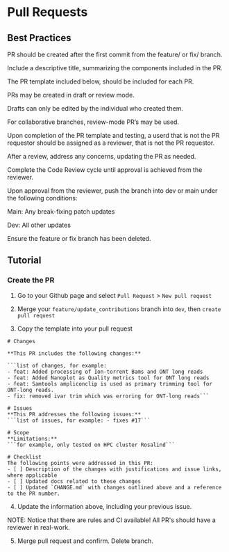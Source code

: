# Pull Requests
## Best Practices
PR should be created after the first commit from the feature/ or fix/ branch. 

Include a descriptive title, summarizing the components included in the PR. 

The PR template included below, should be included for each PR. 

PRs may be created in draft or review mode. 

Drafts can only be edited by the individual who created them. 

For collaborative branches, review-mode PR’s may be used. 

Upon completion of the PR template and testing, a userd that is not the PR requestor should be assigned as a reviewer, that is not the PR requestor. 

After a review, address any concerns, updating the PR as needed. 

Complete the Code Review cycle until approval is achieved from the reviewer. 

Upon approval from the reviewer, push the branch into dev or main under the following conditions: 

Main: Any break-fixing patch updates 

Dev: All other updates 

Ensure the feature or fix branch has been deleted. 

## Tutorial
### Create the PR
1. Go to your Github page and select `Pull Request` > `New pull request`

2. Merge your `feature/update_contributions` branch into `dev`, then `create pull request`

3. Copy the template into your pull request
```
# Changes 

**This PR includes the following changes:** 

```list of changes, for example: 
- feat: Added processing of Ion-torrent Bams and ONT long reads 
- feat: Added Nanoplot as Quality metrics tool for ONT long reads 
- feat: Samtools ampliconclip is used as primary trimming tool for ONT-long reads. 
- fix: removed ivar trim which was erroring for ONT-long reads```

# Issues 
**This PR addresses the following issues:** 
```list of issues, for example: - fixes #17```

# Scope 
**Limitations:** 
```for example, only tested on HPC cluster Rosalind```

# Checklist 
The following points were addressed in this PR: 
- [ ] Description of the changes with justifications and issue links, where applicable 
- [ ] Updated docs related to these changes 
- [ ] Updated `CHANGE.md` with changes outlined above and a reference to the PR number.
```
4. Update the information above, including your previous issue.

NOTE: Notice that there are rules and CI available! All PR's should have a reviewer in real-work.

5. Merge pull request and confirm. Delete branch.
